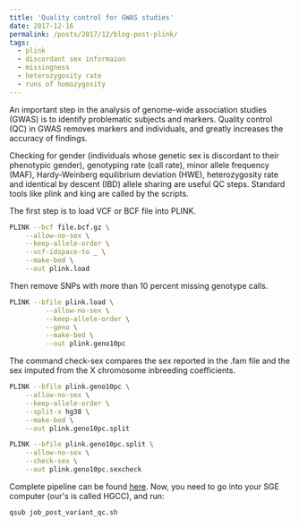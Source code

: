 ```yaml
---
title: 'Quality control for GWAS studies'
date: 2017-12-16
permalink: /posts/2017/12/blog-post-plink/
tags:
  - plink
  - discordant sex informaion
  - missingness
  - heterozygosity rate
  - runs of homozygosity
---
```

An important step in the analysis of genome-wide association studies (GWAS) is to identify problematic subjects and markers. Quality control  (QC) in GWAS removes markers and individuals, and greatly increases the accuracy of findings.

Checking for gender (individuals whose genetic sex is discordant to their phenotypic gender), genotyping rate (call rate), minor allele frequency (MAF), Hardy-Weinberg equilibrium deviation (HWE), heterozygosity rate and identical by descent (IBD) allele sharing are useful QC steps. Standard tools like plink and king are called by the scripts.

The first step is to load VCF or BCF file into PLINK.

```bash
PLINK --bcf file.bcf.gz \
	--allow-no-sex \
	--keep-allele-order \
	--vcf-idspace-to _ \
	--make-bed \
	--out plink.load
```
Then remove SNPs with more than 10 percent missing genotype calls.
```bash
PLINK --bfile plink.load \
         --allow-no-sex \
         --keep-allele-order \
         --geno \
         --make-bed \
         --out plink.geno10pc
```
The command check-sex compares the sex reported in the .fam file and the sex imputed from the X chromosome inbreeding coefficients.
```bash
PLINK --bfile plink.geno10pc \
	--allow-no-sex \
	--keep-allele-order \
	--split-x hg38 \
	--make-bed \
	--out plink.geno10pc.split

PLINK --bfile plink.geno10pc.split \
	--allow-no-sex \
	--check-sex \
	--out plink.geno10pc.sexcheck

```
Complete pipeline can be found [here](https://bitbucket.org/adinasarapu/clustercomputing/src/80fe2e327b605d134454fe99c9cf272d7271b0aa/job_post_variant_qc.sh).
Now, you need to go into your SGE computer (our's is called HGCC), and run:
```bash 
qsub job_post_variant_qc.sh
```
